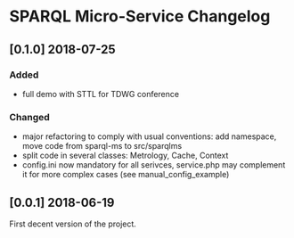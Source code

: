 # SPARQL Micro-Service Changelog

## [0.1.0] 2018-07-25

### Added
- full demo with STTL for TDWG conference

### Changed
- major refactoring to comply with usual conventions: add namespace, move code from sparql-ms to src/sparqlms
- split code in several classes: Metrology, Cache, Context
- config.ini now mandatory for all serivces, service.php may complement it for more complex cases (see manual_config_example) 


## [0.0.1] 2018-06-19

First decent version of the project.

